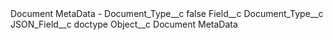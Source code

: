 <?xml version="1.0" encoding="UTF-8"?>
<CustomMetadata xmlns="http://soap.sforce.com/2006/04/metadata" xmlns:xsi="http://www.w3.org/2001/XMLSchema-instance" xmlns:xsd="http://www.w3.org/2001/XMLSchema">
    <label>Document MetaData - Document_Type__c</label>
    <protected>false</protected>
    <values>
        <field>Field__c</field>
        <value xsi:type="xsd:string">Document_Type__c</value>
    </values>
    <values>
        <field>JSON_Field__c</field>
        <value xsi:type="xsd:string">doctype</value>
    </values>
    <values>
        <field>Object__c</field>
        <value xsi:type="xsd:string">Document MetaData</value>
    </values>
</CustomMetadata>

